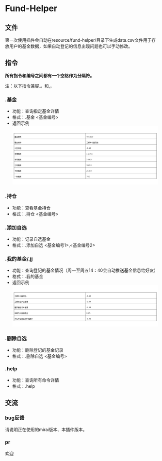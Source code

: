 # Fund-Helper

## 文件

第一次使用插件会自动在resource/fund-helper/目录下生成data.csv文件用于存放用户的基金数据，如果自动登记的信息出现问题也可以手动修改。

## 指令

**所有指令和编号之间都有一个空格作为分隔符。**

注：以下指令兼容.。和,，

### .基金

* 功能：查询指定基金详情
* 格式：.基金 <基金编号>
* 返回示例
  ![image](https://github.com/NoErla/fund-helper/blob/master/src/main/resources/image/detail.png)
### .持仓

* 功能：查看基金持仓
* 格式：.持仓 <基金编号>
### .添加自选

* 功能：记录自选基金
* 格式：.添加自选 <基金编号1>,<基金编号2>

### .我的基金/.jj

* 功能：查询登记的基金情况（周一至周五14：40会自动推送基金信息给好友）
* 格式：.我的基金
* 返回示例
  ![image](https://github.com/NoErla/fund-helper/blob/master/src/main/resources/image/fund.png)
### .删除自选

* 功能：删除登记的基金记录
* 格式：.删除自选 <基金编号>

### .help

* 功能：查询所有命令详情
* 格式：.help

## 交流

### bug反馈

请说明正在使用的mirai版本、本插件版本。

### pr

欢迎
